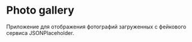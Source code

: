 # Photo gallery

Приложение для отображения фотографий загруженных с фейкового сервиса JSONPlaceholder.

